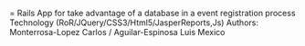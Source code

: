 = Rails App for take advantage of a database in a event registration process
Technology (RoR/JQuery/CSS3/Html5/JasperReports,Js)
Authors: Monterrosa-Lopez Carlos / Aguilar-Espinosa Luis
Mexico
